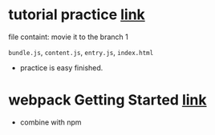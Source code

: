 # tutorial practice [link](https://webpack.github.io/docs/tutorials/getting-started/#setup-compilation)

file containt: movie it to the branch 1

`bundle.js`, `content.js`, `entry.js`, `index.html`

* practice is easy finished.

# webpack Getting Started [link](https://webpack.js.org/guides/getting-started/)

* combine with npm 
